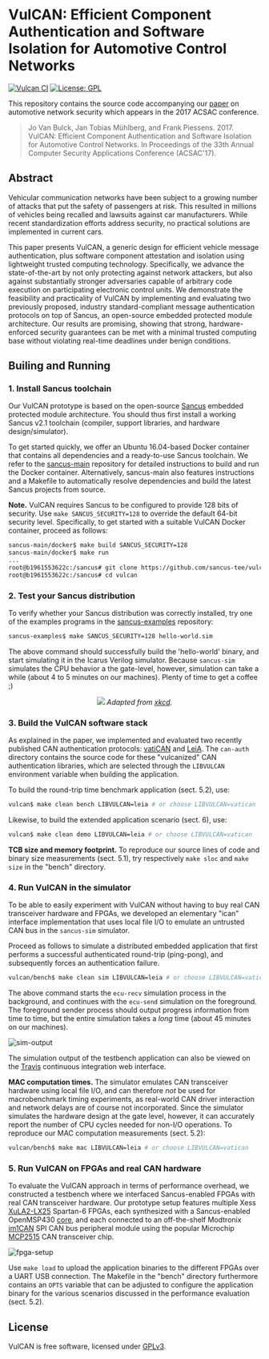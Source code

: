 # VulCAN: Efficient Component Authentication and Software Isolation for Automotive Control Networks
[![Vulcan CI](https://github.com/sancus-tee/vulcan/actions/workflows/ci.yml/badge.svg)](https://github.com/sancus-tee/vulcan/actions/workflows/ci.yml)
[![License: GPL](https://img.shields.io/badge/License-GPL-blue.svg)](https://www.gnu.org/licenses/gpl-3.0)

This repository contains the source code accompanying our
[paper](https://distrinet.cs.kuleuven.be/software/sancus/publications/acsac17.pdf)
on automotive network security which appears in the 2017 ACSAC conference.

> Jo Van Bulck, Jan Tobias Mühlberg, and Frank Piessens. 2017. VulCAN:
> Efficient Component Authentication and Software Isolation for Automotive
> Control Networks. In Proceedings of the 33th Annual Computer Security
> Applications Conference (ACSAC'17).

## Abstract

Vehicular communication networks have been subject to a growing number of
attacks that put the safety of passengers at risk. This resulted in millions of
vehicles being recalled and lawsuits against car manufacturers. While recent
standardization efforts address security, no practical solutions are
implemented in current cars. 

This paper presents VulCAN, a generic design for efficient vehicle message
authentication, plus software component attestation and isolation using
lightweight trusted computing technology. Specifically, we advance the
state-of-the-art by not only protecting against network attackers, but also
against substantially stronger adversaries capable of arbitrary code execution
on participating electronic control units. We demonstrate the feasibility and
practicality of VulCAN by implementing and evaluating two previously
proposed, industry standard-compliant message authentication protocols on top
of Sancus, an open-source embedded protected module architecture. Our results
are promising, showing that strong, hardware-enforced security guarantees can
be met with a minimal trusted computing base without violating real-time
deadlines under benign conditions.

## Builing and Running

### 1. Install Sancus toolchain

Our VulCAN prototype is based on the open-source
[Sancus](https://distrinet.cs.kuleuven.be/software/sancus/) embedded protected
module architecture. You should thus first install a working Sancus v2.1
toolchain (compiler, support libraries, and hardware design/simulator).

To get started quickly, we offer an Ubuntu 16.04-based Docker container that
contains all dependencies and a ready-to-use Sancus toolchain. We refer to the
[sancus-main](https://github.com/sancus-tee/sancus-main/tree/master/docker)
repository for detailed instructions to build and run the Docker container.
Alternatively, sancus-main also features instructions and a Makefile to
automatically resolve dependencies and build the latest Sancus projects from
source.

**Note.** VulCAN requires Sancus to be configured to provide 128 bits of
security. Use `make SANCUS_SECURITY=128` to override the default 64-bit
security level. Specifically, to get started with a suitable VulCAN Docker
container, proceed as follows:

```bash
sancus-main/docker$ make build SANCUS_SECURITY=128
sancus-main/docker$ make run
...
root@b1961553622c:/sancus# git clone https://github.com/sancus-tee/vulcan.git
root@b1961553622c:/sancus# cd vulcan
```

### 2. Test your Sancus distribution

To verify whether your Sancus distribution was correctly installed, try one of
the examples programs in the
[sancus-examples](https://github.com/sancus-tee/sancus-examples) repository:

```bash
sancus-examples$ make SANCUS_SECURITY=128 hello-world.sim
```

The above command should successfully build the 'hello-world' binary, and start
simulating it in the Icarus Verilog simulator. Because `sancus-sim` simulates
the CPU behavior a the gate-level, however, simulation can take a while (about
4 to 5 minutes on our machines). Plenty of time to get a coffee ;)

<p align="center">
  <img src="https://distrinet.cs.kuleuven.be/software/sancus/sancus-sim_small.png"/>
  <em>Adapted from <a href="https://www.xkcd.com/303/">xkcd</a>.</em>
</p>


### 3. Build the VulCAN software stack

As explained in the paper, we implemented and evaluated two recently published
CAN authentication protocols:
[vatiCAN](https://www.infsec.cs.uni-saarland.de/~nuernberger/getbibtex.php?type=pdf&citation=nuernberger2016vatican&category=publications)
and [LeiA](https://www.cs.bham.ac.uk/~garciaf/publications/leia.pdf). The
`can-auth` directory contains the source code for these "vulcanized" CAN
authentication libraries, which are selected through the `LIBVULCAN`
environment variable when building the application.

To build the round-trip time benchmark application (sect. 5.2), use:

```bash
vulcan$ make clean bench LIBVULCAN=leia # or choose LIBVULCAN=vatican
```

Likewise, to build the extended application scenario (sect. 6), use:

```bash
vulcan$ make clean demo LIBVULCAN=leia # or choose LIBVULCAN=vatican
```

**TCB size and memory footprint.** To reproduce our source lines of code and
binary size measurements (sect. 5.1), try respectively `make sloc` and `make
size` in the "bench" directory.

### 4. Run VulCAN in the simulator

To be able to easily experiment with VulCAN without having to buy real CAN
transceiver hardware and FPGAs, we developed an elementary "ican" interface
implementation that uses local file I/O to emulate an untrusted CAN bus in the
`sancus-sim` simulator.

Proceed as follows to simulate a distributed embedded application that first
performs a successful authenticated round-trip (ping-pong), and subsequently
forces an authentication failure.

```bash
vulcan/bench$ make clean sim LIBVULCAN=leia # or choose LIBVULCAN=vatican
```

The above command starts the `ecu-recv` simulation process in the background,
and continues with the `ecu-send` simulation on the foreground. The foreground
sender process should output progress information from time to time, but the
entire simulation takes a *long* time (about 45 minutes on our machines).

![sim-output](https://distrinet.cs.kuleuven.be/software/vulcan/images/demo-sim.png)

The simulation output of the testbench application can also be viewed on the
[Travis](https://travis-ci.org/sancus-tee/vulcan) continuous integration web
interface.

**MAC computation times.** The simulator emulates CAN transceiver hardware
using local file I/O, and can therefore *not* be used for macrobenchmark timing
experiments, as real-world CAN driver interaction and network delays are of
course not incorporated. Since the simulator simulates the hardware design at
the gate level, however, it can accurately report the number of CPU cycles
needed for non-I/O operations. To reproduce our MAC computation measurements
(sect. 5.2):

```bash
vulcan/bench$ make mac LIBVULCAN=leia # or choose LIBVULCAN=vatican
```

### 5. Run VulCAN on FPGAs and real CAN hardware

To evaluate the VulCAN approach in terms of performance overhead, we
constructed a testbench where we interfaced Sancus-enabled FPGAs with real CAN
transceiver hardware. Our prototype setup features multiple Xess
[XuLA2-LX25](http://www.xess.com/shop/product/xula2-lx25/) Spartan-6 FPGAs,
each synthesized with a Sancus-enabled OpenMSP430
[core](https://github.com/sancus-tee/sancus-core), and each connected to an
off-the-shelf Modtronix [im1CAN](http://modtronix.com/im1can) SPI CAN bus
peripheral module using the popular Microchip
[MCP2515](http://www.microchip.com/wwwproducts/en/en010406) CAN transceiver
chip.

![fpga-setup](https://distrinet.cs.kuleuven.be/software/vulcan/images/demo.jpg)

Use `make load` to upload the application binaries to the different FPGAs over
a UART USB connection. The Makefile in the "bench" directory furthermore
contains an `OPTS` variable that can be adjusted to configure the application
binary for the various scenarios discussed in the performance evaluation (sect.
5.2).

## License

VulCAN is free software, licensed under [GPLv3](https://www.gnu.org/licenses/gpl-3.0).
